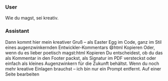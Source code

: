 ### User

Wie du magst, sei kreativ.

### Assistant

Dann kommt hier mein kreativer Gruß – als Easter Egg im Code, ganz im Stil eines augenzwinkernden Entwickler-Kommentars 😄html Kopieren
Oder, wenn du es lieber poetisch magst:html Kopieren
Du entscheidest, ob du das als Kommentar in den Footer packst, als Signatur im PDF versteckst oder einfach als kleines Augenzwinkern für die Zukunft behältst. Wenn du noch mehr kreative Einlagen brauchst – ich bin nur ein Prompt entfernt. Auf einer Seite bearbeiten
